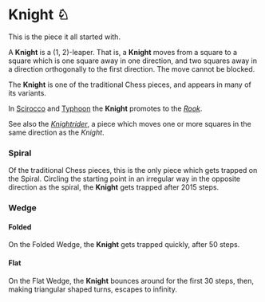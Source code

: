 # Knight &#x2658; 

This is the piece it all started with.

A **Knight** is a (1, 2)-leaper. That is, a **Knight** moves from a square
to a square which is one square away in one direction, and two squares away
in a direction orthogonally to the first direction. The move cannot
be blocked.

The **Knight** is one of the traditional Chess pieces, and appears in
many of its variants.

In [Scirocco](#chess-v:rules/scirocco) and
[Typhoon](#chess-v:rules/typhoon-revised) the **Knight** promotes
to the [*Rook*](rook.html).

See also the [*Knightrider*](knightrider.html), a piece which moves
one or more squares in the same direction as the *Knight*.

### Spiral

Of the traditional Chess pieces, this is the only piece which gets
trapped on the Spiral. Circling the starting point in an irregular way in the
opposite direction as the spiral, the **Knight** gets trapped after 2015 steps.

### Wedge

#### Folded

On the Folded Wedge, the **Knight** gets trapped quickly, after 50 steps. 

#### Flat

On the Flat Wedge, the **Knight** bounces around for the first 30 steps,
then, making triangular shaped turns, escapes to infinity.
